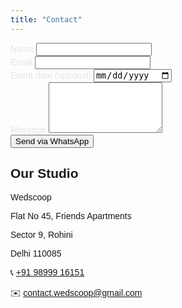 ```yaml
---
title: "Contact"
---
```


<form id="whatsappForm"
      onsubmit="openWhatsApp(event)"
      class="max-w-2xl mx-auto space-y-4 px-4">

  <!-- Name -->
  <div>
    <label for="name" class="block text-sm font-medium" style="font-family: 'Raleway', sans-serif; color: #E5E5E5;">
      Name
    </label>
    <input id="name" name="name" type="text" required
           class="mt-1 block w-full rounded-lg bg-[#2A2A2A] border border-zinc-700 text-white p-3 
                  focus:outline-none focus:ring-2 focus:ring-pink-600" />
  </div>

  <!-- Email -->
  <div>
    <label for="email" class="block text-sm font-medium" style="font-family: 'Raleway', sans-serif; color: #E5E5E5;">
      Email
    </label>
    <input id="email" name="email" type="email" required
           class="mt-1 block w-full rounded-lg bg-[#2A2A2A] border border-zinc-700 text-white p-3 
                  focus:outline-none focus:ring-2 focus:ring-pink-600" />
  </div>

  <!-- Event Date -->
  <div>
    <label for="date" class="block text-sm font-medium" style="font-family: 'Raleway', sans-serif; color: #E5E5E5;">
      Event date (optional)
    </label>
    <input id="date" name="date" type="date"
           class="mt-1 block w-full rounded-lg bg-[#2A2A2A] border border-zinc-700 text-white p-3 
                  focus:outline-none focus:ring-2 focus:ring-pink-600" />
  </div>

  <!-- Message -->
  <div>
    <label for="message" class="block text-sm font-medium" style="font-family: 'Raleway', sans-serif; color: #E5E5E5;">
      Message
    </label>
    <textarea id="message" name="message" rows="5" required
              class="mt-1 block w-full rounded-lg bg-[#2A2A2A] border border-zinc-700 text-white p-3 
                     focus:outline-none focus:ring-2 focus:ring-pink-600"></textarea>
  </div>

  <!-- Submit -->
  <div>
    <button type="submit"
            class="w-full inline-flex justify-center rounded-full bg-pink-600 hover:bg-pink-700 text-white font-semibold px-6 py-3 shadow transition"
            aria-label="Send message via WhatsApp">
      Send via WhatsApp
    </button>
  </div>
</form>

<!-- Address Section -->
<div class="max-w-2xl mx-auto mt-12 px-4 text-center text-gray-300" style="font-family: 'Raleway', sans-serif;">
  <h2 class="text-xl font-semibold mb-2 text-white">Our Studio</h2>
  <p class="mb-1">Wedscoop</p>
  <p class="mb-1">Flat No 45, Friends Apartments</p>
  <p class="mb-1">Sector 9, Rohini</p>
  <p class="mb-1">Delhi 110085</p>
  <p class="mt-3">
    📞 <a href="tel:+917982921411" class="text-pink-500 hover:underline">+91 98999 16151</a>
  </p>
  <p>
    ✉️ <a href="mailto:contact.wedscoop@gmail.com" class="text-pink-500 hover:underline">contact.wedscoop@gmail.com</a>
  </p>
</div>

<script>
function openWhatsApp(event) {
  event.preventDefault();

  const name = document.getElementById('name').value.trim();
  const email = document.getElementById('email').value.trim();
  const date = document.getElementById('date').value.trim();
  const message = document.getElementById('message').value.trim();

  const phoneNumber = "917982921411"; // Your WhatsApp number (with country code, no +)

  // Create the message
  let text = `Hello Wedscoop! 👋%0A%0A`;
  text += `*Name:* ${name}%0A`;
  text += `*Email:* ${email}%0A`;
  if (date) text += `*Event Date:* ${date}%0A`;
  text += `*Message:* ${message}%0A%0A`;
  text += `Sent from Wedscoop Contact Page 💍`;

  // Open WhatsApp chat
  const url = `https://wa.me/${phoneNumber}?text=${text}`;
  window.open(url, '_blank');
}
</script>
